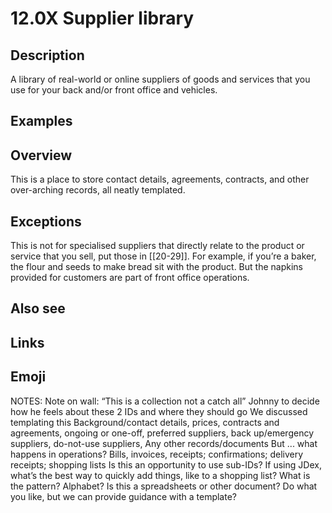 # 12.0X Supplier library

## Description

A library of real-world or online suppliers of goods and services that you use for your back and/or front office and vehicles.

## Examples

## Overview

This is a place to store contact details, agreements, contracts, and other over-arching records, all neatly templated.

## Exceptions

This is not for specialised suppliers that directly relate to the product or service that you sell, put those in [[20-29]]. For example, if you’re a baker, the flour and seeds to make bread sit with the product. But the napkins provided for customers are part of front office operations.

## Also see


## Links

## Emoji

NOTES:
Note on wall: “This is a collection not a catch all”
Johnny to decide how he feels about these 2 IDs and where they should go
We discussed templating this
Background/contact details, prices, contracts and agreements, ongoing or one-off, preferred suppliers, back up/emergency suppliers, do-not-use suppliers,
Any other records/documents
But ... what happens in operations?
Bills, invoices, receipts; confirmations; delivery receipts; shopping lists
Is this an opportunity to use sub-IDs?
If using JDex, what’s the best way to quickly add things, like to a shopping list?
What is the pattern? Alphabet?
Is this a spreadsheets or other document?
Do what you like, but we can provide guidance with a template?
